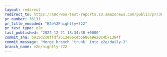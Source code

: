 ```yaml
---
layout: redirect
redirect_to: https://a8c-woo-test-reports.s3.amazonaws.com/public/pr/36131/e2e/index.html
pr_number: 36131
pr_title_encoded: "E2e%2Fnightly+722"
pr_test_type: e2e
last_published: "2022-12-21 18:34:38 +0000"
commit_sha: b915d2c8ffdf2512e06cdb5680a9e20c4b71394f
commit_message: "Merge branch 'trunk' into e2e/daily-3"
branch_name: e2e/nightly-722
---
```

